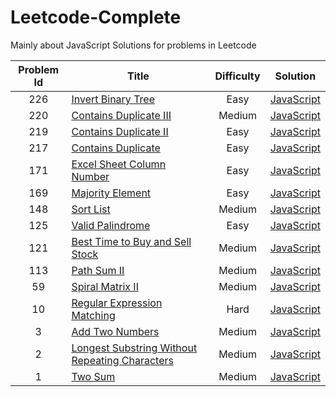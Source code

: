 # Leetcode-Complete
Mainly about JavaScript Solutions for problems in Leetcode

Problem Id | Title | Difficulty | Solution
:---: | --- | :---: | ---
226 | [Invert Binary Tree](https://leetcode.com/problems/invert-binary-tree/) | Easy | [JavaScript](./code/js/invert_binary_tree.js)
220 | [Contains Duplicate III](https://leetcode.com/problems/contains-duplicate-iii/) | Medium | [JavaScript](./code/js/contains_duplicate_iii.js)
219 | [Contains Duplicate II](https://leetcode.com/problems/contains-duplicate-ii/) | Easy | [JavaScript](./code/js/contains_duplicate_ii.js)
217 | [Contains Duplicate](https://leetcode.com/problems/contains-duplicate/) | Easy | [JavaScript](./code/js/contains_duplicate.js)
171 | [Excel Sheet Column Number](https://leetcode.com/problems/excel-sheet-column-number/) | Easy | [JavaScript](./code/js/excel_sheet_column_number.js)
169 | [Majority Element](https://leetcode.com/problems/majority-element/) | Easy | [JavaScript](./code/js/majority_element.js)
148 | [Sort List](https://leetcode.com/problems/sort-list/) | Medium | [JavaScript](./code/js/sort_list.js)
125 | [Valid Palindrome](https://leetcode.com/problems/valid-palindrome/) | Easy | [JavaScript](./code/js/valid_palindrome.js)
121 | [Best Time to Buy and Sell Stock](https://leetcode.com/problems/best-time-to-buy-and-sell-stock/) | Medium | [JavaScript](./code/js/best_time_to_buy_and_sell_stock.js)
113 | [Path Sum II](https://leetcode.com/problems/path-sum-ii/) | Medium | [JavaScript](./code/js/path_sum_ii.js)
59 | [Spiral Matrix II](https://leetcode.com/problems/spiral-matrix-ii/) | Medium | [JavaScript](./code/js/spiral_matrix_ii.js)
10 | [Regular Expression Matching](https://leetcode.com/problems/regular-expression-matching/) | Hard | [JavaScript](./code/js/regular_expression_matching.js)
3 | [Add Two Numbers](https://leetcode.com/problems/add-two-numbers/) | Medium | [JavaScript](./code/js/longest_substring_without_repeating.js)
2 | [Longest Substring Without Repeating Characters](https://leetcode.com/problems/longest-substring-without-repeating-characters/) | Medium | [JavaScript](./code/js/add_two_numbers.js)
1 | [Two Sum](https://leetcode.com/problems/two-sum/) | Medium | [JavaScript](./code/js/two_sum.js)








 
